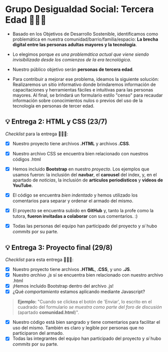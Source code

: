 # Grupo Desigualdad Social: Tercera Edad 🧓👴👵
- Basado en los Objetivos de Desarrollo Sostenible, identificamos como problemática en nuestra comunidad/barrio/familia/espacio: __La brecha digital entre las personas adultas mayores y la tecnología__. <br>
* Lo elegimos porque _es una problemática actual que viene siendo invisibilizada desde los comienzos de la era tecnológica_. <br>
+ Nuestro público objetivo serán __personas de tercera edad__. <br>
- Para contribuir a mejorar ese problema, ideamos la siguiente solución: <br>
Realizaremos un sitio informativo donde brindaremos información de capacitaciones y herramientas fáciles e intuitivas para las personas mayores. Al final, se brindará un formulario estilo "censo" para recaudar información sobre conocimientos nulos o previos del uso de la tecnología en personas de tercer edad. <br>

## 💡 Entrega 2: HTML y CSS (23/7)

*Checklist* para la entrega 🧓👴👵:
- [x] Nuestro proyecto tiene archivos **.HTML** y archivos **.CSS**.
- [x] Nuestro archivo CSS se encuentra bien relacionado con nuestros códigos .html
- [x] Hemos incluido **Bootstrap** en nuestro *proyecto*. Los ejemplos que usamos fueron: la inclusión del __navbar__, el __carousel__ del index, y, en el apartado de _noticias_, la inclusión de __artículos periodísticos__ y __videos de YouTube__.
- [x] El código se encuentra _bien indentado_ y hemos utilizado los comentarios para separar y ordenar el armado del mismo.
- [x] El proyecto se encuentra subido en __GitHub__ y, tanto la profe como la tutora, __fueron invitadas a colaborar__ con sus comentarios. :)
- [x] Todas las personas del equipo han participado del proyecto y _sí_ hubo _commits_ por su parte.


## 💡 Entrega 3: Proyecto final (29/8)

*Checklist* para esta entrega 🧓👴👵:
- [x] Nuestro proyecto tiene archivos **.HTML**, **.CSS**, y uno **.JS**.
- [x] Nuestro *archivo .js* sí se encuentra bien relacionado con nuestro archivo .html
- [x] ¡Hemos incluido Bootstrap dentro del archivo .js!
- [x] ¿Qué *comportamiento* estamos aplicando mediante Javascript?
> **Ejemplo:**
>  "Cuando se clickea el botón de 'Enviar', lo escrito en el cuadrado del formulario *se muestra como parte del foro de discusión* (apartado **comunidad.html**)".
- [x] Nuestro código está bien sangrado y tiene comentarios para facilitar el uso del mismo. También es claro y legible por personas que no participaron del armado.
- [x] Todas las integrantes del equipo han participado del proyecto y _sí_ hubo _commits_ por su parte.
